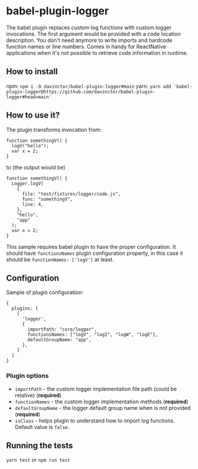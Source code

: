 # babel-plugin-logger
The babel plugin replaces custom log functions with custom logger invocations.
The first argument would be provided with a code location description. You don't need anymore to write imports and hardcode function names or line numbers.
Comes in handy for ReactNative applications when it's not possible to retrieve code information in runtime.

## How to install
npm: `npm i -D davinctor/babel-plugin-logger#main`
yarn: `yarn add 'babel-plugin-logger@https://github.com/davinctor/babel-plugin-logger#head=main'`

## How to use it?
The plugin transforms invocation from:
```
function somethingV() {
  logV("hello");
  var x = 2;
}
```
to (the output would be)
```
function somethingV() {
  Logger.logV(
    {
      file: "test/fixtures/logger/code.js",
      func: "somethingV",
      line: 4,
    },
    "hello",
    "app"
  );
  var x = 2;
}
```
This sample requires babel plugin to have the proper configuration. It should have `functionsNames` plugin configuration property, in this case it should be `functionNames: ['logV']` at least.

## Configuration
Sample of plugin configuration:
```
{
  plugins: [
    [
      'logger',
      {
        importPath: "core/logger",
        functionsNames: ["logV", "logI", "logW", "logE"],
        defaultGroupName: "app",
      },
    ]
  ]
}
```

### Plugin options
- `importPath` - the custom logger implementation file path (could be relative) (**required**)
- `functionNames` - the custom logger implementation methods (**required**)
- `defaultGroupName` - the logger default group name when is not provided (**required**)
- `isClass` - helps plugin to understand how to import log functions. Default value is `false`.

## Running the tests
`yarn test` or `npm run test`

